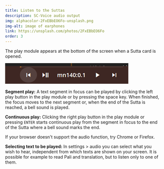 ```yaml
---
title: Listen to the Suttas
description: SC-Voice audio output
img: alphacolor-2FxEBbEO6Fo-unsplash.png
img-alt: image of earphones
link: https://unsplash.com/photos/2FxEBbEO6Fo
order: 3
---
```


The play module appears at the bottom of the screen when a Sutta card is opened. 

<p><img src="img/play.png" class="ebt-image" alt="screenshot of play module" style="width: 400px;"></p>

**Segment play:**
A text segment in focus can be played by clicking the left play button in the play module or by pressing the space key. When finished, the focus moves to the next segment or, when the end of the Sutta is reached, a bell sound is played. 

**Continuous play:**
Clicking the right play button in the play module or pressing `ENTER` starts continuous play from the segment in focus to the end of the Sutta where a bell sound marks the end. 

If your browser doesn't support the audio function, try Chrome or Firefox.

**Selecting text to be played:**
In settings > audio you can select what you wish to hear, independent from which texts are shown on your screen. It is possible for example to read Pali and translation, but to listen only to one of them. 
